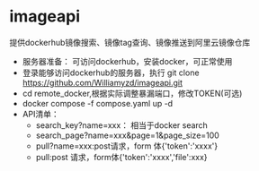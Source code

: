 # imageapi
提供dockerhub镜像搜索、镜像tag查询、镜像推送到阿里云镜像仓库
* 服务器准备： 可访问dockerhub，安装docker，可正常使用
* 登录能够访问dockerhub的服务器，执行 git clone https://github.com/Williamyzd/imageapi.git
* cd remote_docker,根据实际调整暴漏端口，修改TOKEN(可选)
* docker compose -f compose.yaml up -d
* API清单：
  - search_key?name=xxx： 相当于docker search 
  - search_page?name=xxx&page=1&page_size=100
  - pull?name=xxx:post请求，form 体{'token':'xxxx'}
  - pull:post 请求，form体{'token':'xxxx','file':xxx}
